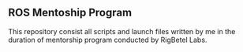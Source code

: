 ## ROS Mentoship Program
 This repository consist all scripts and launch files written by me in the duration of mentorship program conducted by RigBetel Labs.

